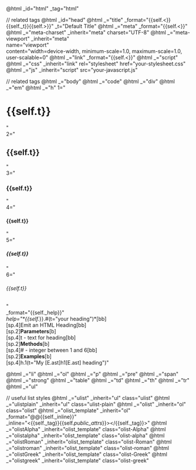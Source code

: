 @html _id="html" _tag="html"

// <head> related tags
@html _id="head"
@html _="title" _format="{{self.<}}{{self._t}}{{self.>}}" _t="Default Title"
@html _="meta" _format="{{self.<}}"
@html _="meta-charset" _inherit="meta" charset="UTF-8"
@html _="meta-viewport" _inherit="meta" \
        name="viewport"\
        content="width=device-width, minimum-scale=1.0, maximum-scale=1.0, user-scalable=0"
@html _="link" _format="{{self.<}}"
@html _="script"
@html _="css" _inherit="link" rel="stylesheet" href="your-stylesheet.css"
@html _="js" _inherit="script" src="your-javascript.js"

// <body> related tags
@html _="body"
@html _="code"
@html _="div"
@html _="em"
@html _="h" 1="<h1>{{self.t}}</h1>"\
            2="<h2>{{self.t}}</h2>"\
            3="<h3>{{self.t}}</h3>"\
            4="<h4>{{self.t}}</h4>"\
            5="<h5>{{self.t}}</h5>"\
            6="<h6>{{self.t}}</h6>"\
            _format="{{self._help}}"\
            _help="*{{self._}}.#(t=\"your heading\")*[bb]\
[sp.4]Emit an HTML Heading[bb]\
[sp.2]**Parameters**[b]\
[sp.4]t - text for heading[bb]\
[sp.2]**Methods**[b]\
[sp.4]# - integer between 1 and 6[bb]\
[sp.2]**Examples**[b]\
[sp.4]h.1(t=\"My [E.ast]h1[E.ast] heading\")"

@html _="li"
@html _="ol"
@html _="p"
@html _="pre"
@html _="span"
@html _="strong"
@html _="table"
@html _="td"
@html _="th"
@html _="tr"
@html _="ul"

// useful list styles
@html _="ulist" _inherit="ul" class="ulist"
@html _="ulistplain" _inherit="ul" class="ulist-plain"
@html _="olist" _inherit="ol" class="olist"
@html _="olist_template" _inherit="ol"\
        _format="@@{{self._inline}}"\
        _inline="<{{self._tag}}{{self._public_attrs_}}></{{self._tag}}>"
@html _="olistAlpha" _inherit="olist_template" class="olist-Alpha"
@html _="olistalpha" _inherit="olist_template" class="olist-alpha"
@html _="olistRoman" _inherit="olist_template" class="olist-Roman"
@html _="olistroman" _inherit="olist_template" class="olist-roman"
@html _="olistGreek" _inherit="olist_template" class="olist-Greek"
@html _="olistgreek" _inherit="olist_template" class="olist-greek"
